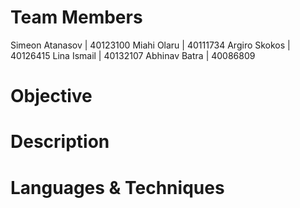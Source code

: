 # Team Members
Simeon Atanasov | 40123100
Miahi Olaru | 40111734
Argiro Skokos | 40126415
Lina Ismail | 40132107
Abhinav Batra | 40086809
# Objective
# Description
# Languages & Techniques
